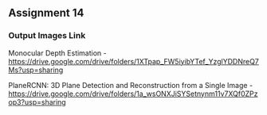 ## Assignment 14

### Output Images Link

Monocular Depth Estimation - https://drive.google.com/drive/folders/1XTpap_FW5iyibYTef_YzglYDDNreQ7Ms?usp=sharing

PlaneRCNN: 3D Plane Detection and Reconstruction from a Single Image - https://drive.google.com/drive/folders/1a_wsONXJiSYSetnynm11v7XQf0ZPzop3?usp=sharing

